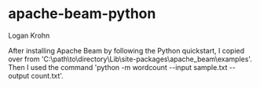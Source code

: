 # apache-beam-python
Logan Krohn

After installing Apache Beam by following the Python quickstart, I copied over from 'C:\path\to\directory\Lib\site-packages\apache_beam\examples'. Then I used the command 'python -m wordcount --input sample.txt --output count.txt'.